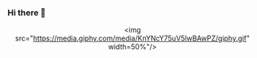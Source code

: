 ### Hi there 👋
<div id="header" align="center">

  <img src="https://media.giphy.com/media/KnYNcY75uV5lwBAwPZ/giphy.gif" width=50%"/>
</div>

<!--
**placzigira/placzigira** is a ✨ _special_ ✨ repository because its `README.md` (this file) appears on your GitHub profile.

Here are some ideas to get you started:

- 🔭 I’m currently working on ...
- 🌱 I’m currently learning ...
- 👯 I’m looking to collaborate on ...
- 🤔 I’m looking for help with ...
- 💬 Ask me about ...
- 📫 How to reach me: ...
- 😄 Pronouns: ...
- ⚡ Fun fact: ...
-->
